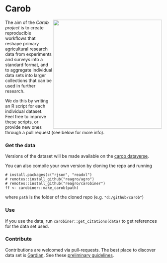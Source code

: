 # Carob

<img align="right" width="350" height="350" src="https://github.com/reagro/carob/raw/master/img/carob.png">

The aim of the *Carob project* is to create reproducible workflows that reshape primary agricultural research data from experiments and surveys into a standard format, and to aggregate individual data sets into larger collections that can be used in further research.

We do this by writing an R script for each individual dataset. Feel free to improve these scripts, or provide new ones through a pull request (see below for more info). 


### Get the data

Versions of the dataset will be made available on the [carob dataverse](https://dataverse.harvard.edu/dataverse/carob/).

You can also compile your own version by cloning the repo and running 

```
# install.packages(c("rjson", "readxl")
# remotes::install_github("reagro/agro")
# remotes::install_github("reagro/carobiner")
ff <- carobiner::make_carob(path)
```

where `path` is the folder of the cloned repo (e.g. `"d:/github/carob"`)

### Use

if you use the data, run `carobiner::get_citations(data)` to get references for the data set used. 

### Contribute 

Contributions are welcomed via pull-requests. The best place to discover data set is [Gardian](https://gardian.bigdata.cgiar.org/). See these [preliminary guidelines](https://github.com/reagro/carob/wiki/Guidelines).

